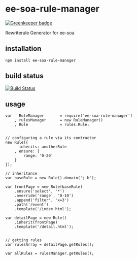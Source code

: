 # ee-soa-rule-manager

[![Greenkeeper badge](https://badges.greenkeeper.io/eventEmitter/ee-soa-rule-manager.svg)](https://greenkeeper.io/)

Rewriterule Generator for ee-soa

## installation

	npm install ee-soa-rule-manager

## build status

[![Build Status](https://travis-ci.org/eventEmitter/ee-soa-rule-manager.png?branch=master)](https://travis-ci.org/eventEmitter/ee-soa-rule-manager)


## usage


	var   RuleManager	 	= require('ee-soa-rule-manager')
		, rulesManager 	 	= new RuleManager()
		, Rule 				= rules.Rule;


	// configuring a rule via its contructor
	new Rule({
		  inherits: anotherRule
		, ensure: {
			range: '0-20'
		}
	});

	// inheritance
	var baseRule = new Rule().domain('j.b');

	var frontPage = new Rule(baseRule)
		.ensure('select', '*')
		.override('range', '0-10')
		.append('filter', 'x=3')
		.path('/event')
		.template('/index.html');

	var detailPage = new Rule()
		.inherit(frontPage)
		.template('/detail.html');


	// getting rules
	var rulesArray = detailPage.getRules();

	var allRules = rulesManager.getRules();